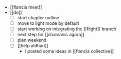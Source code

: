 - [[flancia meet]]
- [[do]]
  - [ ] start chapter outline
  - [ ] move to light mode by default
  - [ ] start working on integrating the [[flight]] branch
  - [ ] next step for [[shamanic agora]]
  - [ ] plan weekend
  - [ ] [[help aldhari]]
    - I posted some ideas in [[flancia collective]]
